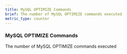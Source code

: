 ```yaml
---
title: MySQL OPTIMIZE Commands
brief: The number of MySQL OPTIMIZE commands executed
metric_type: counter
---
```

### MySQL OPTIMIZE Commands

The number of MySQL OPTIMIZE commands executed
